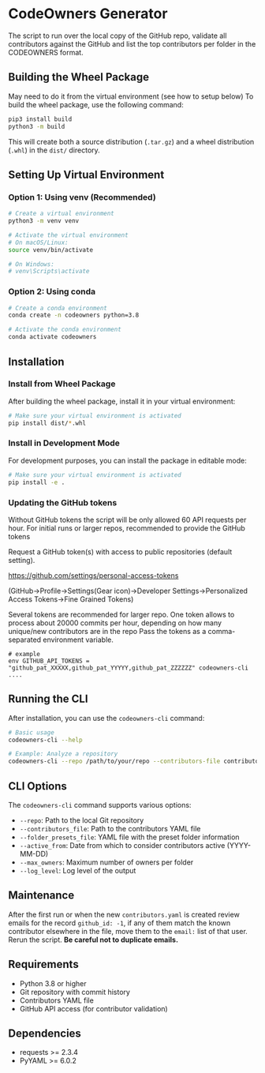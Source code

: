 # CodeOwners Generator

The script to run over the local copy of the GitHub repo, validate all contributors against
the GitHub and list the top contributors per folder in the CODEOWNERS format.

## Building the Wheel Package

May need to do it from the virtual environment (see how to setup below)
To build the wheel package, use the following command:

```bash
pip3 install build
python3 -m build
```

This will create both a source distribution (`.tar.gz`) and a wheel distribution (`.whl`) in the `dist/` directory.

## Setting Up Virtual Environment

### Option 1: Using venv (Recommended)

```bash
# Create a virtual environment
python3 -m venv venv

# Activate the virtual environment
# On macOS/Linux:
source venv/bin/activate

# On Windows:
# venv\Scripts\activate
```

### Option 2: Using conda

```bash
# Create a conda environment
conda create -n codeowners python=3.8

# Activate the conda environment
conda activate codeowners
```

## Installation

### Install from Wheel Package

After building the wheel package, install it in your virtual environment:

```bash
# Make sure your virtual environment is activated
pip install dist/*.whl
```

### Install in Development Mode

For development purposes, you can install the package in editable mode:

```bash
# Make sure your virtual environment is activated
pip install -e .
```

### Updating the GitHub tokens

Without GitHub tokens the script will be only allowed 60 API requests
per hour. For initial runs or larger repos, recommended to provide the GitHub tokens 

Request a GitHub token(s) with access to public repositories (default setting).

https://github.com/settings/personal-access-tokens

(GitHub->Profile->Settings(Gear icon)->Developer Settings->Personalized Access Tokens->Fine Grained Tokens)

Several tokens are recommended for larger repo. One token allows to process about 20000 commits per hour, depending on how many unique/new contributors are in the repo
Pass the tokens as a comma-separated environment variable.
```shell
# example
env GITHUB_API_TOKENS = "github_pat_XXXXX,github_pat_YYYYY,github_pat_ZZZZZZ" codeowners-cli ....
```


## Running the CLI

After installation, you can use the `codeowners-cli` command:

```bash
# Basic usage
codeowners-cli --help

# Example: Analyze a repository
codeowners-cli --repo /path/to/your/repo --contributors-file contributors.yaml
```

## CLI Options

The `codeowners-cli` command supports various options:

- `--repo`: Path to the local Git repository
- `--contributors_file`: Path to the contributors YAML file
- `--folder_presets_file`: YAML file with the preset folder information
- `--active_from`: Date from which to consider contributors active (YYYY-MM-DD)
- `--max_owners`: Maximum number of owners per folder
- `--log_level`: Log level of the output

## Maintenance

After the first run or when the new ```contributors.yaml``` is created
review emails for the record ```github_id: -1```, if any of them match the 
known contributor elsewhere in the file, move them to the ```email:``` list 
of that user. Rerun the script.
__Be careful not to duplicate emails.__

## Requirements

- Python 3.8 or higher
- Git repository with commit history
- Contributors YAML file
- GitHub API access (for contributor validation)

## Dependencies

- requests >= 2.3.4
- PyYAML >= 6.0.2
